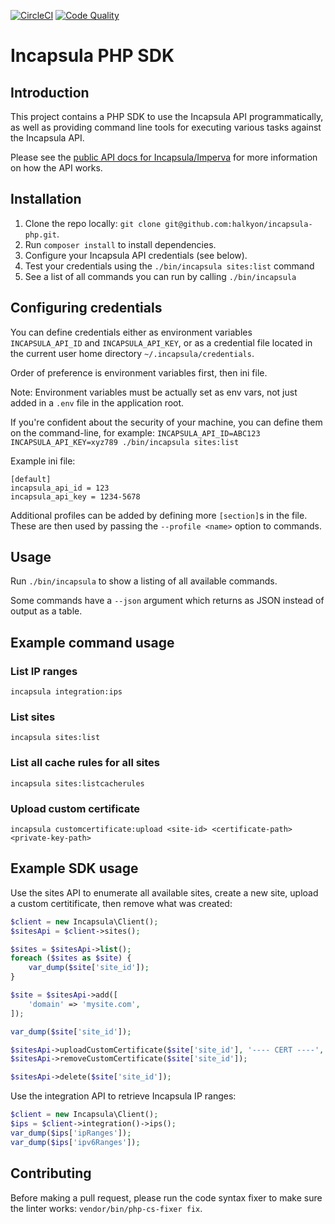 [![CircleCI](https://img.shields.io/circleci/project/github/halkyon/incapsula-php/master.svg?style=flat-square)](https://circleci.com/gh/halkyon/incapsula-php)
[![Code Quality](https://img.shields.io/scrutinizer/g/halkyon/incapsula-php/master.svg?style=flat-square)](https://scrutinizer-ci.com/g/halkyon/incapsula-php)

# Incapsula PHP SDK

## Introduction

This project contains a PHP SDK to use the Incapsula API programmatically, as well as providing
command line tools for executing various tasks against the Incapsula API.

Please see the [public API docs for Incapsula/Imperva](https://docs.imperva.com/bundle/cloud-application-security/page/api/api.htm)
for more information on how the API works.

## Installation

1. Clone the repo locally: `git clone git@github.com:halkyon/incapsula-php.git`.
2. Run `composer install` to install dependencies.
3. Configure your Incapsula API credentials (see below).
4. Test your credentials using the `./bin/incapsula sites:list` command
5. See a list of all commands you can run by calling `./bin/incapsula`

## Configuring credentials

You can define credentials either as environment variables `INCAPSULA_API_ID` and `INCAPSULA_API_KEY`,
or as a credential file located in the current user home directory `~/.incapsula/credentials`.

Order of preference is environment variables first, then ini file.

Note: Environment variables must be actually set as env vars, not just added in a `.env` file in the application root.

If you're confident about the security of your machine, you can define them on the command-line, for example:
`INCAPSULA_API_ID=ABC123 INCAPSULA_API_KEY=xyz789 ./bin/incapsula sites:list` 

Example ini file:
```
[default]
incapsula_api_id = 123
incapsula_api_key = 1234-5678
```

Additional profiles can be added by defining more `[section]`s in the file. These are then used
by passing the `--profile <name>` option to commands.

## Usage

Run `./bin/incapsula` to show a listing of all available commands.

Some commands have a `--json` argument which returns as JSON instead of output as a table.

## Example command usage

### List IP ranges

```
incapsula integration:ips
```

### List sites

```
incapsula sites:list
```

### List all cache rules for all sites

```
incapsula sites:listcacherules
```
### Upload custom certificate

```
incapsula customcertificate:upload <site-id> <certificate-path> <private-key-path>
```

## Example SDK usage

Use the sites API to enumerate all available sites, create a new site, upload a custom certitificate,
then remove what was created:

```php
$client = new Incapsula\Client();
$sitesApi = $client->sites();

$sites = $sitesApi->list();
foreach ($sites as $site) {
    var_dump($site['site_id']);
}

$site = $sitesApi->add([
    'domain' => 'mysite.com',
]);

var_dump($site['site_id']);

$sitesApi->uploadCustomCertificate($site['site_id'], '---- CERT ----', '---- KEY ----');
$sitesApi->removeCustomCertificate($site['site_id']);

$sitesApi->delete($site['site_id']);
```

Use the integration API to retrieve Incapsula IP ranges:

```php
$client = new Incapsula\Client();
$ips = $client->integration()->ips();
var_dump($ips['ipRanges']);
var_dump($ips['ipv6Ranges']);
```

## Contributing

Before making a pull request, please run the code syntax fixer to make sure the linter works: `vendor/bin/php-cs-fixer fix`.